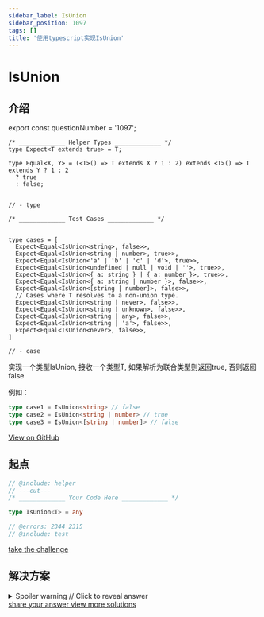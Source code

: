 ```yaml
---
sidebar_label: IsUnion
sidebar_position: 1097
tags: []
title: '使用typescript实现IsUnion'
---
```


# IsUnion

## 介绍

export const questionNumber = '1097';

```twoslash include helper
/* _____________ Helper Types _____________ */
type Expect<T extends true> = T;

type Equal<X, Y> = (<T>() => T extends X ? 1 : 2) extends <T>() => T extends Y ? 1 : 2
  ? true
  : false;


// - type
```

```twoslash include test
/* _____________ Test Cases _____________ */


type cases = [
  Expect<Equal<IsUnion<string>, false>>,
  Expect<Equal<IsUnion<string | number>, true>>,
  Expect<Equal<IsUnion<'a' | 'b' | 'c' | 'd'>, true>>,
  Expect<Equal<IsUnion<undefined | null | void | ''>, true>>,
  Expect<Equal<IsUnion<{ a: string } | { a: number }>, true>>,
  Expect<Equal<IsUnion<{ a: string | number }>, false>>,
  Expect<Equal<IsUnion<[string | number]>, false>>,
  // Cases where T resolves to a non-union type.
  Expect<Equal<IsUnion<string | never>, false>>,
  Expect<Equal<IsUnion<string | unknown>, false>>,
  Expect<Equal<IsUnion<string | any>, false>>,
  Expect<Equal<IsUnion<string | 'a'>, false>>,
  Expect<Equal<IsUnion<never>, false>>,
]

// - case
```

实现一个类型IsUnion, 接收一个类型T, 如果解析为联合类型则返回true, 否则返回false

  例如：

  ```ts
  type case1 = IsUnion<string> // false
  type case2 = IsUnion<string | number> // true
  type case3 = IsUnion<[string | number]> // false
  ```


<span className="badge-links">
  <a className="view" target="\_blank" href={`https://tsch.js.org/${questionNumber}`}>
    View on GitHub
  </a>
</span>

## 起点

```ts twoslash
// @include: helper
// ---cut---
/* _____________ Your Code Here _____________ */

type IsUnion<T> = any

// @errors: 2344 2315
// @include: test
```

<span className="badge-links">
  <a
    className="challenge"
    target="\_blank"
    href={`https://tsch.js.org/${questionNumber}/play`}
  >
    take the challenge
  </a>
</span>

## 解决方案

<details>

<summary>Spoiler warning // Click to reveal answer</summary>

```ts twoslash
// @include: helper

// @include: test
// @errors: 2344 2300
/* _____________ Answer Here _____________ */
/// ---cut---

type IsUnion<T> = any


```

```ts twoslash
// my solution
type IsUnion<T, U=T> = (T extends U ? U extends T ? false : true : never) extends false ? false : true;

```


</details>

<span className="badge-links">
  <a
    className="share"
    target="\_blank"
    href={`https://tsch.js.org/${questionNumber}/answer`}
  >
    share your answer
  </a>
  <a
    className="solution"
    target="\_blank"
    href={`https://tsch.js.org/${questionNumber}/solutions`}
  >
    view more solutions
  </a>
</span>
